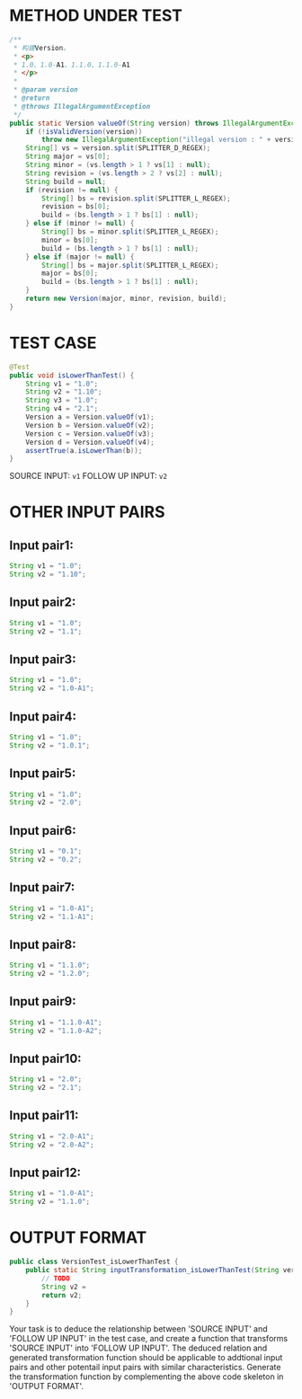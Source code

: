 # METHOD UNDER TEST
```java
/**
 * 构建Version。
 * <p>
 * 1.0、1.0-A1、1.1.0、1.1.0-A1
 * </p>
 *
 * @param version
 * @return
 * @throws IllegalArgumentException
 */
public static Version valueOf(String version) throws IllegalArgumentException {
    if (!isValidVersion(version))
        throw new IllegalArgumentException("illegal version : " + version);
    String[] vs = version.split(SPLITTER_D_REGEX);
    String major = vs[0];
    String minor = (vs.length > 1 ? vs[1] : null);
    String revision = (vs.length > 2 ? vs[2] : null);
    String build = null;
    if (revision != null) {
        String[] bs = revision.split(SPLITTER_L_REGEX);
        revision = bs[0];
        build = (bs.length > 1 ? bs[1] : null);
    } else if (minor != null) {
        String[] bs = minor.split(SPLITTER_L_REGEX);
        minor = bs[0];
        build = (bs.length > 1 ? bs[1] : null);
    } else if (major != null) {
        String[] bs = major.split(SPLITTER_L_REGEX);
        major = bs[0];
        build = (bs.length > 1 ? bs[1] : null);
    }
    return new Version(major, minor, revision, build);
}

```


# TEST CASE
```java
@Test
public void isLowerThanTest() {
    String v1 = "1.0";
    String v2 = "1.10";
    String v3 = "1.0";
    String v4 = "2.1";
    Version a = Version.valueOf(v1);
    Version b = Version.valueOf(v2);
    Version c = Version.valueOf(v3);
    Version d = Version.valueOf(v4);
    assertTrue(a.isLowerThan(b));
}

```
SOURCE INPUT: `v1`
FOLLOW UP INPUT: `v2`


# OTHER INPUT PAIRS 
## Input pair1:
```java
String v1 = "1.0";
String v2 = "1.10";
```

## Input pair2:
```java
String v1 = "1.0";
String v2 = "1.1";
```

## Input pair3:
```java
String v1 = "1.0";
String v2 = "1.0-A1";
```

## Input pair4:
```java
String v1 = "1.0";
String v2 = "1.0.1";
```

## Input pair5:
```java
String v1 = "1.0";
String v2 = "2.0";
```

## Input pair6:
```java
String v1 = "0.1";
String v2 = "0.2";
```

## Input pair7:
```java
String v1 = "1.0-A1";
String v2 = "1.1-A1";
```

## Input pair8:
```java
String v1 = "1.1.0";
String v2 = "1.2.0";
```

## Input pair9:
```java
String v1 = "1.1.0-A1";
String v2 = "1.1.0-A2";
```

## Input pair10:
```java
String v1 = "2.0";
String v2 = "2.1";
```

## Input pair11:
```java
String v1 = "2.0-A1";
String v2 = "2.0-A2";
```

## Input pair12:
```java
String v1 = "1.0-A1";
String v2 = "1.1.0";
```



# OUTPUT FORMAT
```java
public class VersionTest_isLowerThanTest {
    public static String inputTransformation_isLowerThanTest(String version)  {
        // TODO
        String v2 = 
		return v2;
    }
}
```
Your task is to deduce the relationship between 'SOURCE INPUT' and 'FOLLOW UP INPUT' in the test case, and create a function that transforms 'SOURCE INPUT' into 'FOLLOW UP INPUT'.
The deduced relation and generated transformation function should be applicable to addtional input pairs and other potentail input pairs with similar characteristics.
Generate the transformation function by complementing the above code skeleton in 'OUTPUT FORMAT'.